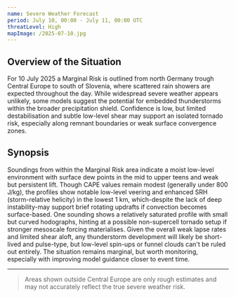 ```yaml
---
name: Severe Weather Forecast
period: July 10, 00:00 - July 11, 00:00 UTC
threatLevel: High
mapImage: /2025-07-10.jpg
---
```


## Overview of the Situation

For 10 July 2025 a Marginal Risk is outlined from north Germany trough Central Europe to south of Slovenia, where scattered rain showers are expected
throughout the day. While widespread severe weather appears unlikely, some models suggest the potential for embedded thunderstorms within the broader
precipitation shield. Confidence is low, but limited destabilisation and subtle low-level shear may support an isolated tornado risk, especially along remnant boundaries or weak surface convergence zones.

## Synopsis

Soundings from within the Marginal Risk area indicate a moist low-level environment with surface dew points in the mid to upper teens and weak but
persistent lift. Though CAPE values remain modest (generally under 800 J/kg), the profiles show notable low-level veering and enhanced SRH (storm-relative
helicity) in the lowest 1 km, which-despite the lack of deep instability-may support brief rotating updrafts if convection becomes surface-based. One
sounding shows a relatively saturated profile with small but curved hodographs, hinting at a possible non-supercell tornado setup if stronger mesoscale forcing materialises. Given the overall weak lapse rates and limited shear aloft, any thunderstorm development will likely be short-lived and pulse-type, but low-level spin-ups or funnel clouds can't be ruled out entirely. The situation remains marginal, but worth monitoring, especially with improving model guidance closer to event time.

---

> Areas shown outside Central Europe are only rough estimates and may not accurately reflect the true severe weather risk.